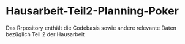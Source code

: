 # Hausarbeit-Teil2-Planning-Poker
Das Rrpository enthält die Codebasis sowie andere relevante Daten bezüglich Teil 2 der Hausarbeit
